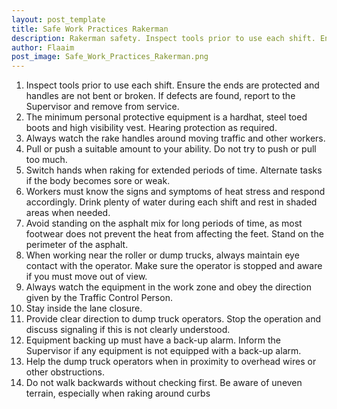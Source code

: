 ```yaml
---
layout: post_template
title: Safe Work Practices Rakerman
description: Rakerman safety. Inspect tools prior to use each shift. Ensure the ends are protected and handles are not bent or broken. If defects are found, report to the Supervisor and remove from service
author: Flaaim
post_image: Safe_Work_Practices_Rakerman.png
---
```


1. Inspect tools prior to use each shift. Ensure the ends are protected and handles are not bent or broken. If defects are found, report to the Supervisor and remove from service.
2. The minimum personal protective equipment is a hardhat, steel toed boots and high visibility vest. Hearing protection as required. 
3. Always watch the rake handles around moving traffic and other workers.
4. Pull or push a suitable amount to your ability. Do not try to push or pull too much.
5. Switch hands when raking for extended periods of time. Alternate tasks if the body becomes sore or weak. 
6. Workers must know the signs and symptoms of heat stress and respond accordingly. Drink plenty of water during each shift and rest in shaded areas when needed.
7. Avoid standing on the asphalt mix for long periods of time, as most footwear does not prevent the heat from affecting the feet. Stand on the perimeter of the asphalt.
8. When working near the roller or dump trucks, always maintain eye contact with the operator. Make sure the operator is stopped and aware if you must move out of view.
9. Always watch the equipment in the work zone and obey the direction given by the Traffic Control Person. 
10. Stay inside the lane closure. 
11. Provide clear direction to dump truck operators. Stop the operation and discuss signaling if this is not clearly understood. 
12. Equipment backing up must have a back-up alarm. Inform the Supervisor if any equipment is not equipped with a back-up alarm.
13. Help the dump truck operators when in proximity to overhead wires or other obstructions. 
14. Do not walk backwards without checking first. Be aware of uneven terrain, especially when raking around curbs 








